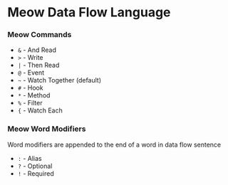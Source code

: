 # Meow Data Flow Language

### Meow Commands
* `&` - And Read
* `>` - Write
* `|` - Then Read
* `@` - Event
* `~` - Watch Together (default)
* `#` - Hook
* `*` - Method
* `%` - Filter
* `{` - Watch Each

### Meow Word Modifiers
Word modifiers are appended to the end of a word in data flow sentence
* `:` - Alias
* `?` - Optional
* `!` - Required